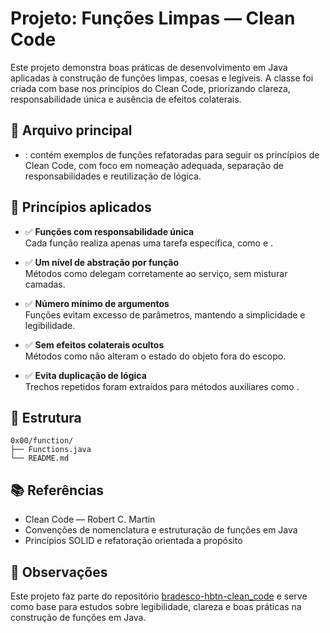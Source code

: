 # Projeto: Funções Limpas — Clean Code

Este projeto demonstra boas práticas de desenvolvimento em Java aplicadas à construção de funções limpas, coesas e legíveis. A classe  foi criada com base nos princípios do Clean Code, priorizando clareza, responsabilidade única e ausência de efeitos colaterais.

## 📄 Arquivo principal

- : contém exemplos de funções refatoradas para seguir os princípios de Clean Code, com foco em nomeação adequada, separação de responsabilidades e reutilização de lógica.

## 🎯 Princípios aplicados

- ✅ **Funções com responsabilidade única**  
  Cada função realiza apenas uma tarefa específica, como  e .

- ✅ **Um nível de abstração por função**  
  Métodos como  delegam corretamente ao serviço, sem misturar camadas.

- ✅ **Número mínimo de argumentos**  
  Funções evitam excesso de parâmetros, mantendo a simplicidade e legibilidade.

- ✅ **Sem efeitos colaterais ocultos**  
  Métodos como  não alteram o estado do objeto fora do escopo.

- ✅ **Evita duplicação de lógica**  
  Trechos repetidos foram extraídos para métodos auxiliares como .

## 📁 Estrutura

```
0x00/function/
├── Functions.java
└── README.md
```

## 📚 Referências

- Clean Code — Robert C. Martin
- Convenções de nomenclatura e estruturação de funções em Java
- Princípios SOLID e refatoração orientada a propósito

## 📌 Observações

Este projeto faz parte do repositório [bradesco-hbtn-clean_code](https://github.com/seu-usuario/bradesco-hbtn-clean_code) e serve como base para estudos sobre legibilidade, clareza e boas práticas na construção de funções em Java.

